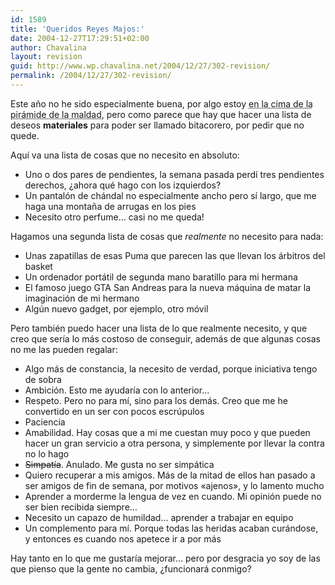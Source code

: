 ```yaml
---
id: 1589
title: 'Queridos Reyes Majos:'
date: 2004-12-27T17:29:51+02:00
author: Chavalina
layout: revision
guid: http://www.wp.chavalina.net/2004/12/27/302-revision/
permalink: /2004/12/27/302-revision/
---
```

Este a&ntilde;o no he sido especialmente buena, por algo estoy <acronym title="seg&uacute;n mis amigos">en la cima de la pir&aacute;mide de la maldad</acronym>, pero como parece que hay que hacer una lista de deseos **materiales** para poder ser llamado bitacorero, por pedir que no quede.

Aqu&iacute; va una lista de cosas que no necesito en absoluto:

  * Uno o dos pares de pendientes, la semana pasada perd&iacute; tres pendientes derechos, &iquest;ahora qu&eacute; hago con los izquierdos?
  * Un pantal&oacute;n de ch&aacute;ndal no especialmente ancho pero s&iacute; largo, que me haga una monta&ntilde;a de arrugas en los pies
  * Necesito otro perfume&#8230; casi no me queda!

Hagamos una segunda lista de cosas que _realmente_ no necesito para nada:

  * Unas zapatillas de esas Puma que parecen las que llevan los &aacute;rbitros del basket
  * Un ordenador port&aacute;til de segunda mano baratillo para mi hermana
  * El famoso juego GTA San Andreas para la nueva m&aacute;quina de matar la imaginaci&oacute;n de mi hermano
  * Alg&uacute;n nuevo gadget, por ejemplo, otro m&oacute;vil

Pero tambi&eacute;n puedo hacer una lista de lo que realmente necesito, y que creo que ser&iacute;a lo m&aacute;s costoso de conseguir, adem&aacute;s de que algunas cosas no me las pueden regalar:

  * Algo m&aacute;s de constancia, la necesito de verdad, porque iniciativa tengo de sobra
  * Ambici&oacute;n. Esto me ayudar&iacute;a con lo anterior&#8230;
  * Respeto. Pero no para m&iacute;, sino para los dem&aacute;s. Creo que me he convertido en un ser con pocos escr&uacute;pulos
  * Paciencia
  * Amabilidad. Hay cosas que a mi me cuestan muy poco y que pueden hacer un gran servicio a otra persona, y simplemente por llevar la contra no lo hago
  * <s>Simpat&iacute;a</s>. Anulado. Me gusta no ser simp&aacute;tica
  * Quiero recuperar a mis amigos. M&aacute;s de la mitad de ellos han pasado a ser amigos de fin de semana, por motivos «ajenos», y lo lamento mucho
  * Aprender a morderme la lengua de vez en cuando. Mi opini&oacute;n puede no ser bien recibida siempre&#8230;
  * Necesito un capazo de humildad&#8230; aprender a trabajar en equipo
  * Un complemento para m&iacute;. Porque todas las heridas acaban cur&aacute;ndose, y entonces es cuando nos apetece ir a por m&aacute;s

Hay tanto en lo que me gustar&iacute;a mejorar&#8230; pero por desgracia yo soy de las que pienso que la gente no cambia, &iquest;funcionar&aacute; conmigo?